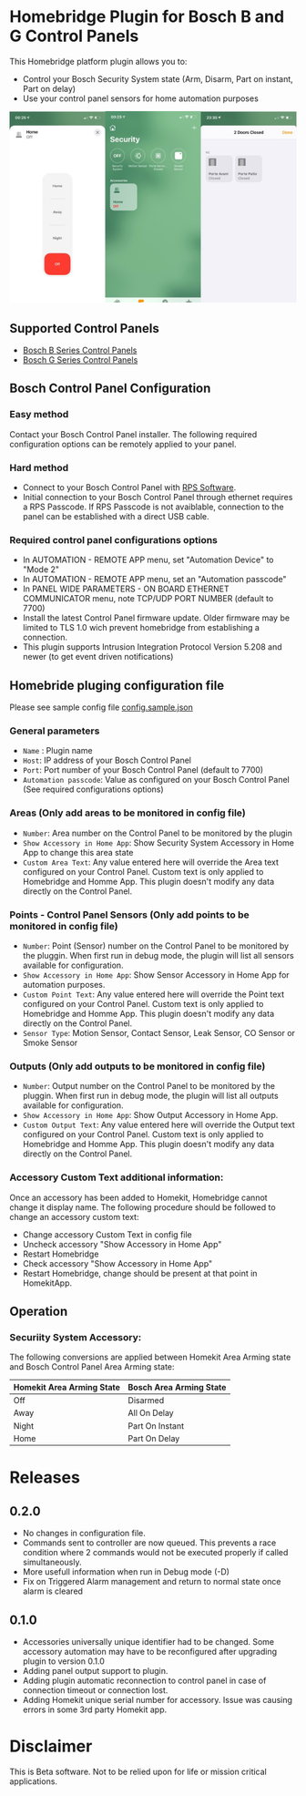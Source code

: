 
# Homebridge Plugin for Bosch B and G Control Panels

This Homebridge platform plugin allows you to:

* Control your Bosch Security System state (Arm, Disarm, Part on instant, Part on delay)
* Use your control panel sensors for home automation purposes

![Screenshot](BCP.png)

## Supported Control Panels

* [Bosch B Series Control Panels](https://resources-boschsecurity-cdn.azureedge.net/public/documents/B_Series_Quick_Selec_Commercial_Brochure_enUS_23341998603.pdf)
* [Bosch G Series Control Panels](https://resources-boschsecurity-cdn.azureedge.net/public/documents/Bosch_G_Series_Quick_Commercial_Brochure_enUS_23390517387.pdf)

## Bosch Control Panel Configuration

### Easy method
Contact your Bosch Control Panel installer. The following required configuration options can be remotely applied to your panel.

### Hard method
* Connect to your Bosch Control Panel with [RPS Software](https://www2.boschsecurity.us/bseriesinstall/programming).
* Initial connection to your Bosch Control Panel through ethernet requires a RPS Passcode. If RPS Passcode is not avaiblable, connection to the panel can be established with a direct USB cable. 

### Required control panel configurations options
* In AUTOMATION - REMOTE APP menu, set "Automation Device" to "Mode 2" 
* In AUTOMATION - REMOTE APP menu, set an "Automation passcode" 
* In PANEL WIDE PARAMETERS - ON BOARD ETHERNET COMMUNICATOR menu, note TCP/UDP PORT NUMBER (default to 7700) 
* Install the latest Control Panel firmware update. Older firmware may be limited to TLS 1.0 wich prevent homebridge from establishing a connection.
* This plugin supports Intrusion Integration Protocol Version 5.208 and newer (to get event driven notifications) 

## Homebride pluging configuration file
Please see sample config file [config.sample.json](config.sample.json)
### General parameters
* `Name` : Plugin name
* `Host`: IP address of your Bosch Control Panel
* `Port`: Port number of your Bosch Control Panel (default to 7700)
* `Automation passcode`: Value as configured on your Bosch Control Panel (See required configurations options)
### Areas (Only add areas to be monitored in config file)
* `Number`: Area number on the Control Panel to be monitored by the plugin
* `Show Accessory in Home App`: Show Security System Accessory in Home App to change this area state
* `Custom Area Text`: Any value entered here will override the Area text configured on your Control Panel. Custom text is only applied to Homebridge and Homme App. This plugin doesn't modify any data directly on the Control Panel.
### Points - Control Panel Sensors (Only add points to be monitored in config file)
* `Number`: Point (Sensor) number on the Control Panel to be monitored by the pluggin. When first run in debug mode, the plugin will list all sensors available for configuration.
* `Show Accessory in Home App`: Show Sensor Accessory in Home App for automation purposes. 
* `Custom Point Text`: Any value entered here will override the Point text configured on your Control Panel. Custom text is only applied to Homebridge and Homme App. This plugin doesn't modify any data directly on the Control Panel.
* `Sensor Type`: Motion Sensor, Contact Sensor, Leak Sensor, CO Sensor or Smoke Sensor
### Outputs (Only add outputs to be monitored in config file)
* `Number`: Output number on the Control Panel to be monitored by the pluggin. When first run in debug mode, the plugin will list all outputs available for configuration.
* `Show Accessory in Home App`: Show Output Accessory in Home App. 
* `Custom Output Text`: Any value entered here will override the Output text configured on your Control Panel. Custom text is only applied to Homebridge and Homme App. This plugin doesn't modify any data directly on the Control Panel.

### Accessory Custom Text additional information: 
Once an accessory has been added to Homekit, Homebridge cannot change it display name. The following procedure should be followed to change an accessory custom text:
* Change accessory Custom Text in config file
* Uncheck accessory "Show Accessory in Home App"
* Restart Homebridge
* Check accessory "Show Accessory in Home App"
* Restart Homebridge, change should be present at that point in HomekitApp.

## Operation

### Securiity System Accessory:
The following conversions are applied between Homekit Area Arming state and Bosch Control Panel Area Arming state: 

| Homekit Area Arming State | Bosch Area Arming State|
| ------ | ------ | 
| Off | Disarmed
| Away | All On Delay
| Night | Part On Instant
| Home | Part On Delay

# Releases

## 0.2.0
* No changes in configuration file. 
* Commands sent to controller are now queued. This prevents a race condition where 2 commands would not be executed properly if called simultaneously.
* More usefull information when run in Debug mode (-D)
* Fix on Triggered Alarm management and return to normal state once alarm is cleared

## 0.1.0
* Accessories universally unique identifier had to be changed. Some accessory automation may have to be reconfigured after upgrading plugin to version 0.1.0
* Adding panel output support to plugin.
* Adding plugin automatic reconnection to control panel in case of connection timeout or connection lost. 
* Adding Homekit unique serial number for accessory. Issue was causing errors in some 3rd party Homekit app. 

# Disclaimer
This is Beta software. Not to be relied upon for life or mission critical applications.

